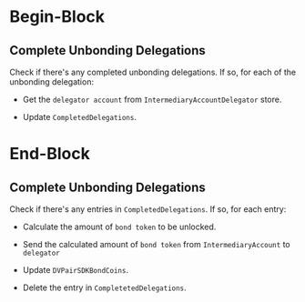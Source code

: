 # Begin-Block

## Complete Unbonding Delegations

Check if there's any completed unbonding delegations. 
If so, for each of the unbonding delegation:

* Get the `delegator account` from `IntermediaryAccountDelegator` store.

* Update `CompletedDelegations`.

# End-Block

## Complete Unbonding Delegations

Check if there's any entries in `CompletedDelegations`.
If so, for each entry:

* Calculate the amount of `bond token` to be unlocked.

* Send the calculated amount of `bond token` from `IntermediaryAccount` to `delegator`

* Update `DVPairSDKBondCoins`.

* Delete the entry in `CompletetedDelegations`.